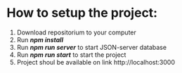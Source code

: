 # How to setup the project:

1. Download repositorium to your computer
2. Run ***npm install***
3. Run ***npm run server*** to start JSON-server database
4. Run ***npm run start*** to start the project
5. Project shoul be available on link http://localhost:3000
